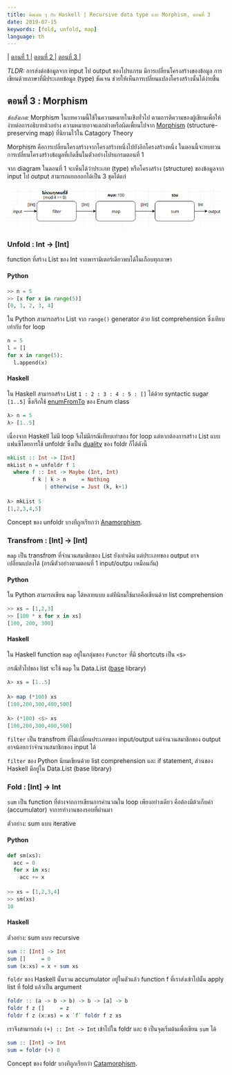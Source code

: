 ```yaml
---
title: คิดเล่น ๆ กับ Haskell | Recursive data type และ Morphism, ตอนที่ 3
date: 2019-07-15
keywords: [fold, unfold, map]
language: th
---
```

| [ตอนที่ 1 ](/posts/recursive_data_function-th_1)
| [ตอนที่ 2 ](/posts/recursive_data_function-th_2)
| [ตอนที่ 3 ](/posts/recursive_data_function-th_3)
|

*TLDR:* การส่งต่อข้อมูลจาก input ไป output ของโปรแกรม มีการเปลี่ยนโครงสร้างของข้อมูล การเขียนด้วยภาษาที่มีประเภทข้อมูล (type) ชัดเจน ช่วยให้เห็นการเปลี่ยนแปลงโครงสร้างนั้นได้ง่ายขึ้น

## ตอนที่ 3 : Morphism

*ข้อสังเกต:* Morphism ในบทความนี้ใช้ในความหมายในเชิงทั่วไป ตามการตีความของผู้เขียนเพื่อให้ง่ายต่อการอธิบายต้วอย่าง ความหมายอาจแตกต่างหรือผิดเพี้ยนไปจาก [Morphism](https://en.wikipedia.org/wiki/Morphism) (structure-preserving map) ที่นิยามไว้ใน Catagory Theory

Morphism คือการเปลี่ยนโครงสร้างจากโครงสร้างหนึ่งไปยังอีกโครงสร้างหนึ่ง ในตอนนี้จะทบทวนการเปลี่ยนโครงสร้างข้อมูลที่เกิดขึ้นในตัวอย่างโปรแกรมตอนที่ 1

จาก diagram ในตอนที่ 1 จะเห็นได้ว่าประเภท (type) หรือโครงสร้าง (structure) ของข้อมูลจาก input ไป output สามารถแยกออกได้เป็น 3 ชุดได้แก่

![4 for 3 diagram](/images/4for3.png)

### Unfold : Int -> [Int]

function ที่สร้าง List ของ Int จากพารามิเตอร์เดียวพบได้ในเกือบทุกภาษา

#### Python

```Python
>> n = 5
>> [x for x in range(5)]
[0, 1, 2, 3, 4]
```

ใน Python สามารถสร้าง List จาก `range()` generator ด้วย list comprehension ซึ่งเทียบเท่ากับ for loop

```Python
n = 5
l = []
for x in range(5):
  l.append(x)
```

#### Haskell

ใน Haskell สามารถสร้าง List `1 : 2 : 3 : 4 : 5 : []` ได้ด้วย syntactic sugar `[1..5]` ซึ่งเรีกใช้ [enumFromTo](https://hackage.haskell.org/package/base/docs/Prelude.html#v:enumFromTo) ของ Enum class

```Haskell
λ> n = 5
λ> [1..5]
```

เนื่องจาก Haskell ไม่มี loop จึงไม่มีกรณีเทียบเท่าของ for loop แต่หากต้องการสร้าง List แบบแฟนซีโดยการใช้ unfoldr ซึ่งเป็น [duality](https://kseo.github.io/posts/2016-12-12-unfold-and-fold.html) ของ foldr ก็ได้ดังนี้

```Haskell
mkList :: Int -> [Int]
mkList n = unfoldr f 1
  where f :: Int -> Maybe (Int, Int)
        f k | k > n     = Nothing
            | otherwise = Just (k, k+1)

λ> mkList 5
[1,2,3,4,5]
```

Concept ของ unfoldr บางทีถูกเรียกว่า [Anamorphism](https://en.wikipedia.org/wiki/Anamorphism).

### Transfrom : [Int] -> [Int]

`map` เป็น transfrom ที่จำนวนสมาชิกของ List ยังเท่าเดิม แต่ประเภทของ output อาจเปลี่ยนแปลงได้ (กรณีตัวอย่างตามตอนที่ 1 input/outpu เหมือนกัน)

#### Python

ใน Python สามารถเขียน `map` ได้หลายแบบ แต่ทีนิยมใช้มากคือเขียนด้วย list comprehension

```Python
>> xs = [1,2,3]
>> [100 * x for x in xs]
[100, 200, 300]
```

#### Haskell

ใน Haskell function `map` อยู่ในกลุ่มของ `Functor` ที่มี shortcuts เป็น `<$>`

กรณีทั่วไปของ list จะใช้ `map` ใน Data.List ([base](https://hackage.haskell.org/package/base/docs/Data-List.html#v:map) library)

```Haskell
λ> xs = [1..5]

λ> map (*100) xs
[100,200,300,400,500]

λ> (*100) <$> xs
[100,200,300,400,500]
```

`filter` เป็น transfrom ที่ไม่เปลี่ยนประเภทของ input/output แต่จำนวนสมาชิกของ output อาจน้อยกว่าจำนวนสมาชิกของ input ได้

`filter` ของ Python นิยมเขียนด้วย list comprehension และ if statement, ส่วนของ Haskell มีอยู่ใน Data.List (base library)

### Fold : [Int] -> Int

`sum` เป็น function ที่ต่างจากการเขียนการคำนวณใน loop เพียงอย่างเดียว คือต้องมีต้วเก็บค่า (accumulator) จาการทำงานของรอบที่ผ่านมา

ตัวอย่าง: sum แบบ iterative

#### Python
```Python
def sm(xs):
  acc = 0
  for x in xs:
    acc += x

>> xs = [1,2,3,4]
>> sm(xs)
10
```

#### Haskell

ตัวอย่าง: sum แบบ recursive

```Haskell
sum :: [Int] -> Int
sum []     = 0
sum (x:xs) = x + sum xs
```

`foldr` ของ Haskell นั้นรวม accumulator อยู่ในตัวแล้ว function f ที่เราส่งเข้าไปนั้น apply list ที่ fold แล้วเป็น argument

```Haskell
foldr :: (a -> b -> b) -> b -> [a] -> b
foldr f z []     = z
foldr f z (x:xs) = x `f` foldr f z xs
```

เราจึงสามารถส่ง `(+) :: Int -> Int` เข้าไปใน foldr และ `0` เป็นจุดเริ่มต้นเพื่อเขียน `sum` ได้

```Haskell
sum :: [Int] -> Int
sum = foldr (+) 0
```
Concept ของ foldr บางทีถูกเรียกว่า [Catamorphism](https://en.wikipedia.org/wiki/Catamorphism).
